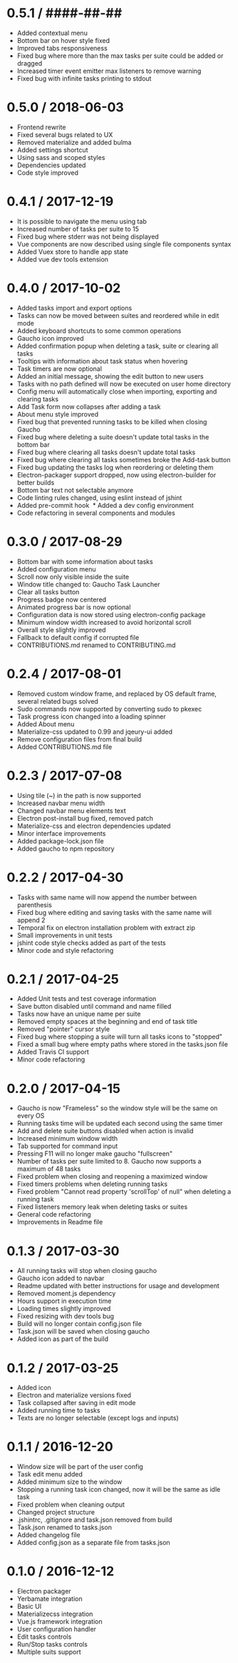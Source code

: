 0.5.1 / ####-##-##
==================

  * Added contextual menu
  * Bottom bar on hover style fixed
  * Improved tabs responsiveness
  * Fixed bug where more than the max tasks per suite could be added or dragged
  * Increased timer event emitter max listeners to remove warning
  * Fixed bug with infinite tasks printing to stdout

0.5.0 / 2018-06-03
==================

  * Frontend rewrite
  * Fixed several bugs related to UX
  * Removed materialize and added bulma
  * Added settings shortcut
  * Using sass and scoped styles
  * Dependencies updated
  * Code style improved

0.4.1 / 2017-12-19
==================

  * It is possible to navigate the menu using tab
  * Increased number of tasks per suite to 15
  * Fixed bug where stderr was not being displayed
  * Vue components are now described using single file components syntax
  * Added Vuex store to handle app state
  * Added vue dev tools extension

0.4.0 / 2017-10-02
==================

  * Added tasks import and export options
  * Tasks can now be moved between suites and reordered while in edit mode
  * Added keyboard shortcuts to some common operations
  * Gaucho icon improved
  * Added confirmation popup when deleting a task, suite or clearing all tasks
  * Tooltips with information about task status when hovering
  * Task timers are now optional
  * Added an initial message, showing the edit button to new users
  * Tasks with no path defined will now be executed on user home directory
  * Config menu will automatically close when importing, exporting and clearing tasks
  * Add Task form now collapses after adding a task
  * About menu style improved
  * Fixed bug that prevented running tasks to be killed when closing Gaucho
  * Fixed bug where deleting a suite doesn't update total tasks in the bottom bar
  * Fixed bug where clearing all tasks doesn't update total tasks
  * Fixed bug where clearing all tasks sometimes broke the Add-task button
  * Fixed bug updating the tasks log when reordering or deleting them
  * Electron-packager support dropped, now using electron-builder for better builds
  * Bottom bar text not selectable anymore
  * Code linting rules changed, using eslint instead of jshint
  * Added pre-commit hook
  * Added a dev config environment
  * Code refactoring in several components and modules

0.3.0 / 2017-08-29
==================

  * Bottom bar with some information about tasks
  * Added configuration menu
  * Scroll now only visible inside the suite
  * Window title changed to: Gaucho Task Launcher
  * Clear all tasks button
  * Progress badge now centered
  * Animated progress bar is now optional
  * Configuration data is now stored using electron-config package
  * Minimum window width increased to avoid horizontal scroll
  * Overall style slightly improved
  * Fallback to default config if corrupted file
  * CONTRIBUTIONS.md renamed to CONTRIBUTING.md

0.2.4 / 2017-08-01
==================

  * Removed custom window frame, and replaced by OS default frame, several related bugs solved
  * Sudo commands now supported by converting sudo to pkexec
  * Task progress icon changed into a loading spinner
  * Added About menu
  * Materialize-css updated to 0.99 and jqeury-ui added
  * Remove configuration files from final build
  * Added CONTRIBUTIONS.md file

0.2.3 / 2017-07-08
==================

  * Using tile (~) in the path is now supported
  * Increased navbar menu width
  * Changed navbar menu elements text
  * Electron post-install bug fixed, removed patch
  * Materialize-css and electron dependencies updated
  * Minor interface improvements
  * Added package-lock.json file
  * Added gaucho to npm repository

0.2.2 / 2017-04-30
==================

  * Tasks with same name will now append the number between parenthesis
  * Fixed bug where editing and saving tasks with the same name will append 2
  * Temporal fix on electron installation problem with extract zip
  * Small improvements in unit tests
  * jshint code style checks added as part of the tests
  * Minor code and style refactoring

0.2.1 / 2017-04-25
==================

  * Added Unit tests and test coverage information
  * Save button disabled until command and name filled
  * Tasks now have an unique name per suite
  * Removed empty spaces at the beginning and end of task title
  * Removed "pointer" cursor style
  * Fixed bug where stopping a suite will turn all tasks icons to "stopped"
  * Fixed a small bug where empty paths where stored in the tasks.json file
  * Added Travis CI support
  * Minor code refactoring


0.2.0 / 2017-04-15
==================

  * Gaucho is now "Frameless" so the window style will be the same on every OS
  * Running tasks time will be updated each second using the same timer
  * Add and delete suite buttons disabled when action is invalid
  * Increased minimum window width
  * Tab supported for command input
  * Pressing F11 will no longer make gaucho "fullscreen"
  * Number of tasks per suite limited to 8. Gaucho now supports a maximum of 48 tasks
  * Fixed problem when closing and reopening a maximized window
  * Fixed timers problems when deleting running tasks
  * Fixed problem "Cannot read property 'scrollTop' of null" when deleting a running task
  * Fixed listeners memory leak when deleting tasks or suites
  * General code refactoring
  * Improvements in Readme file

0.1.3 / 2017-03-30
==================

  * All running tasks will stop when closing gaucho
  * Gaucho icon added to navbar
  * Readme updated with better instructions for usage and development
  * Removed moment.js dependency
  * Hours support in execution time
  * Loading times slightly improved
  * Fixed resizing with dev tools bug
  * Build will no longer contain config.json file
  * Task.json will be saved when closing gaucho
  * Added icon as part of the build

0.1.2 / 2017-03-25
==================

  * Added icon
  * Electron and materialize versions fixed
  * Task collapsed after saving in edit mode
  * Added running time to tasks
  * Texts are no longer selectable (except logs and inputs)

0.1.1 / 2016-12-20
==================

  * Window size will be part of the user config
  * Task edit menu added
  * Added minimum size to the window
  * Stopping a running task icon changed, now it will be the same as idle task
  * Fixed problem when cleaning output
  * Changed project structure
  * .jshintrc, .gitignore and task.json removed from build
  * Task.json renamed to tasks.json
  * Added changelog file
  * Added config.json as a separate file from tasks.json

0.1.0 / 2016-12-12
==================

  * Electron packager
  * Yerbamate integration
  * Basic UI
  * Materializecss integration
  * Vue.js framework integration
  * User configuration handler
  * Edit tasks controls
  * Run/Stop tasks controls
  * Multiple suits support
